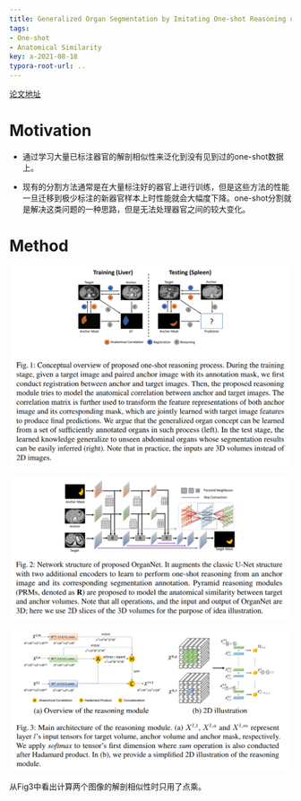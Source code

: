 ```yaml
---
title: Generalized Organ Segmentation by Imitating One-shot Reasoning using Anatomical Correlation
tags: 
- One-shot 
- Anatomical Similarity
key: a-2021-08-18
typora-root-url: ..
---
```


[论文地址](https://arxiv.org/pdf/2103.16344.pdf)

# Motivation

* 通过学习大量已标注器官的解剖相似性来泛化到没有见到过的one-shot数据上。

* 现有的分割方法通常是在大量标注好的器官上进行训练，但是这些方法的性能一旦迁移到极少标注的新器官样本上时性能就会大幅度下降。one-shot分割就是解决这类问题的一种思路，但是无法处理器官之间的较大变化。

# Method

![](/figures/OrganNet.png)

![](/figures/OrganNet2.png)

![](/figures/OrganNet3.png)

从Fig3中看出计算两个图像的解剖相似性时只用了点乘。

